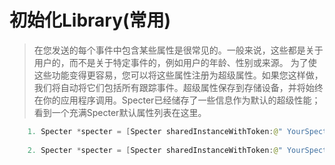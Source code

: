 # 初始化Library(常用)

> 在您发送的每个事件中包含某些属性是很常见的。一般来说，这些都是关于用户的，而不是关于特定事件的，例如用户的年龄、性别或来源。
> 为了使这些功能变得更容易，您可以将这些属性注册为超级属性。如果您这样做，我们将自动将它们包括所有跟踪事件。超级属性保存到存储设备，并将始终在你的应用程序调用。Specter已经储存了一些信息作为默认的超级性能；看到一个充满Specter默认属性列表在这里。



```swift
    1. Specter *specter = [Specter sharedInstanceWithToken:@" YourSpecterToken"];
                       
    2. Specter *specter = [Specter sharedInstanceWithToken:@" YourSpecterToken" launchOptions:launchOptions];

```

